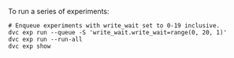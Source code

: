 To run a series of experiments:

```
# Enqueue experiments with write_wait set to 0-19 inclusive.
dvc exp run --queue -S 'write_wait.write_wait=range(0, 20, 1)'
dvc exp run --run-all
dvc exp show
```
